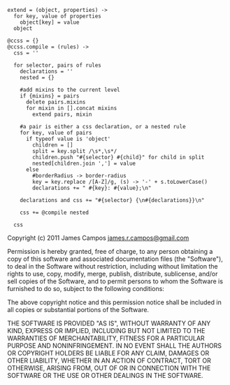     extend = (object, properties) ->
      for key, value of properties
        object[key] = value
      object

    @ccss = {}
    @ccss.compile = (rules) ->
      css = ''

      for selector, pairs of rules
        declarations = ''
        nested = {}

        #add mixins to the current level
        if {mixins} = pairs
          delete pairs.mixins
          for mixin in [].concat mixins
            extend pairs, mixin

        #a pair is either a css declaration, or a nested rule
        for key, value of pairs
          if typeof value is 'object'
            children = []
            split = key.split /\s*,\s*/
            children.push "#{selector} #{child}" for child in split
            nested[children.join ','] = value
          else
            #borderRadius -> border-radius
            key = key.replace /[A-Z]/g, (s) -> '-' + s.toLowerCase()
            declarations += " #{key}: #{value};\n"

        declarations and css += "#{selector} {\n#{declarations}}\n"

        css += @compile nested

      css

Copyright (c) 2011 James Campos <james.r.campos@gmail.com>

Permission is hereby granted, free of charge, to any person obtaining a copy
of this software and associated documentation files (the "Software"), to deal
in the Software without restriction, including without limitation the rights
to use, copy, modify, merge, publish, distribute, sublicense, and/or sell
copies of the Software, and to permit persons to whom the Software is
furnished to do so, subject to the following conditions:

The above copyright notice and this permission notice shall be included in
all copies or substantial portions of the Software.

THE SOFTWARE IS PROVIDED "AS IS", WITHOUT WARRANTY OF ANY KIND, EXPRESS OR
IMPLIED, INCLUDING BUT NOT LIMITED TO THE WARRANTIES OF MERCHANTABILITY,
FITNESS FOR A PARTICULAR PURPOSE AND NONINFRINGEMENT. IN NO EVENT SHALL THE
AUTHORS OR COPYRIGHT HOLDERS BE LIABLE FOR ANY CLAIM, DAMAGES OR OTHER
LIABILITY, WHETHER IN AN ACTION OF CONTRACT, TORT OR OTHERWISE, ARISING FROM,
OUT OF OR IN CONNECTION WITH THE SOFTWARE OR THE USE OR OTHER DEALINGS IN
THE SOFTWARE.

